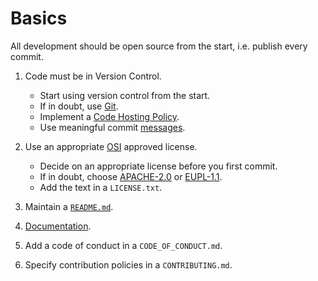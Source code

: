 # Basics

All development should be open source from the start, i.e. publish every commit.

1. Code must be in Version Control.
   * Start using version control from the start.
   * If in doubt, use [Git](https://git-scm.com/).
   * Implement a [Code Hosting Policy](../policies/code-hostig.md).
   * Use meaningful commit [messages](https://xkcd.com/1296/).

1. Use an appropriate [OSI](https://opensource.org/licenses) approved license.
   * Decide on an appropriate license before you first commit.
   * If in doubt, choose [APACHE-2.0](https://choosealicense.com/licenses/apache-2.0/)
   or [EUPL-1.1](https://choosealicense.com/licenses/eupl-1.1/).
   * Add the text in a `LICENSE.txt`.

1. Maintain a [`README.md`](02-readme.md).

1. [Documentation](03-documentation.md).

1. Add a code of conduct in a `CODE_OF_CONDUCT.md`.

1. Specify contribution policies in a `CONTRIBUTING.md`.


